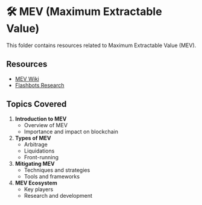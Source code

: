 # 🛠️ MEV (Maximum Extractable Value) 

This folder contains resources related to Maximum Extractable Value (MEV). 

## Resources

- [MEV Wiki](https://mev.wiki/)
- [Flashbots Research](https://www.flashbots.net/)

## Topics Covered

1. **Introduction to MEV**
   - Overview of MEV
   - Importance and impact on blockchain
2. **Types of MEV**
   - Arbitrage
   - Liquidations
   - Front-running
3. **Mitigating MEV**
   - Techniques and strategies
   - Tools and frameworks
4. **MEV Ecosystem**
   - Key players
   - Research and development


